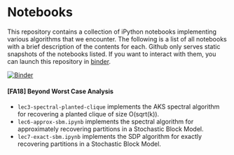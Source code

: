 # Notebooks

This repository contains a collection of iPython notebooks implementing various algorithms that we encounter. The following is a list of all notebooks with a brief description of the contents for each. Github only serves static snapshots of the notebooks listed. If you want to interact with them, you can launch this repository in [binder](https://mybinder.org/).

[![Binder](https://mybinder.org/badge.svg)](https://mybinder.org/v2/gh/ugtcs/notebooks/master)

#### [FA18] Beyond Worst Case Analysis

- `lec3-spectral-planted-clique` implements the AKS spectral algorithm for recovering a planted clique of size O(sqrt(k)).
- `lec6-approx-sbm.ipynb` implements the spectral algorithm for approximately recovering partitions in a Stochastic Block Model.
- `lec7-exact-sbm.ipynb` implements the SDP algorithm for exactly recovering partitions in a Stochastic Block Model.

